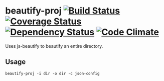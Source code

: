 # beautify-proj [![Build Status](https://travis-ci.org/delta-db/beautify-proj.svg)](https://travis-ci.org/delta-db/beautify-proj) [![Coverage Status](https://coveralls.io/repos/delta-db/beautify-proj/badge.svg?branch=master&service=github)](https://coveralls.io/github/delta-db/beautify-proj?branch=master) [![Dependency Status](https://david-dm.org/delta-db/beautify-proj.svg)](https://david-dm.org/delta-db/beautify-proj) [![Code Climate](https://codeclimate.com/github/delta-db/beautify-proj/badges/gpa.svg)](https://codeclimate.com/github/delta-db/beautify-proj)

Uses js-beautify to beautify an entire directory.

Usage
---
    beautify-proj -i dir -o dir -c json-config
